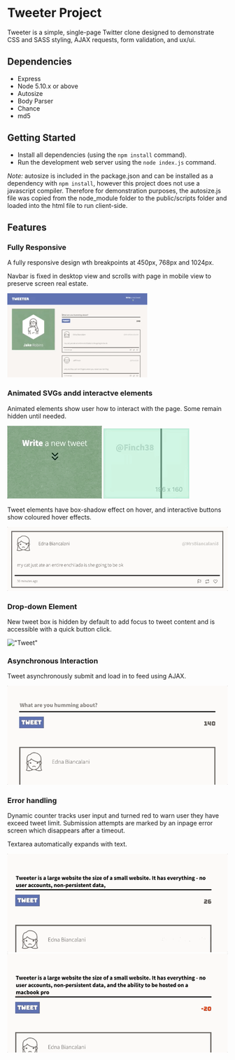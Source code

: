 # Tweeter Project

Tweeter is a simple, single-page Twitter clone designed to demonstrate CSS and SASS styling, AJAX requests, form validation, and ux/ui. 

## Dependencies

- Express
- Node 5.10.x or above
- Autosize
- Body Parser
- Chance
- md5

## Getting Started
- Install all dependencies (using the `npm install` command).
- Run the development web server using the `node index.js` command.

*Note:* autosize is included in the package.json and can be installed as a dependency with `npm install`, however this project does not use a javascript compiler. Therefore for demonstration purposes, the autosize.js file was copied from the node_module folder to the public/scripts folder and loaded into the html file to run client-side.

## Features

### Fully Responsive ###

A fully responsive design wth breakpoints at 450px, 768px and 1024px.

Navbar is fixed in desktop view and scrolls with page in mobile view to preserve screen real estate.

!["Fully Responsive Design"](https://github.com/mendahu/tweeter/blob/master/docs/responsive.gif?raw=true)

### Animated SVGs andd interactve elements

Animated elements show user how to interact with the page. Some remain hidden until needed.

!["Pull-down Icon"](https://github.com/mendahu/tweeter/blob/master/docs/animated_svg.gif?raw=true)
!["Jump button"](https://github.com/mendahu/tweeter/blob/master/docs/jump-button.gif?raw=true)

Tweet elements have box-shadow effect on hover, and interactive buttons show coloured hover effects.

!["Tweet"](https://github.com/mendahu/tweeter/blob/master/docs/animations.gif?raw=true)

### Drop-down Element

New tweet box is hidden by default to add focus to tweet content and is accessible with a quick button click.

!["Tweet"](https://github.com/mendahu/tweeter/blob/master/docs/drow-down.gif?raw=true)

### Asynchronous Interaction

Tweet asynchronously submit and load in to feed using AJAX.

!["Asynchronous interaction"](https://github.com/mendahu/tweeter/blob/master/docs/tweet.gif?raw=true)

### Error handling

Dynamic counter tracks user input and turned red to warn user they have exceed tweet limit. Submission attempts are marked by an inpage error screen which disappears after a timeout.

Textarea automatically expands with text.

!["Character counter"](https://github.com/mendahu/tweeter/blob/master/docs/over-tweet.gif?raw=true)
!["Error messages"](https://github.com/mendahu/tweeter/blob/master/docs/error.gif?raw=true)